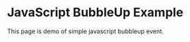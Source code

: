 JavaScript BubbleUp Example
=================

This page is demo of simple javascript bubbleup event.

